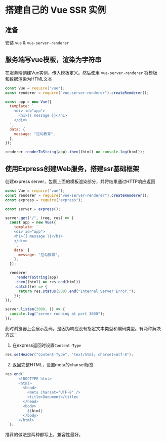 # 搭建自己的 Vue SSR 实例

## 准备

安装 `vue` & `vue-server-renderer`

## 服务端写vue模板，渲染为字符串

在服务端创建Vue实例，传入模板定义。然后使用 `vue-server-renderer` 将模板和数据渲染为HTML文本

```js
const Vue = require("vue");
const renderer = require("vue-server-renderer").createRenderer();

const app = new Vue({
  template: `
    <div id="app">
      <h1>{{ message }}</h1>
    </div>
  `,
  data: {
    message: "拉勾教育",
  },
});

renderer.renderToString(app).then((html) => console.log(html));
```

## 使用Express创建Web服务，搭建ssr基础框架

创建express server，包裹上面的模板渲染部分，并将结果通过HTTP响应返回

```js
const Vue = require("vue");
const renderer = require("vue-server-renderer").createRenderer();
const express = require("express");

const server = express();

server.get("/", (req, res) => {
  const app = new Vue({
    template: `
    <div id="app">
    <h1>{{ message }}</h1>
    </div>
    `,
    data: {
      message: "拉勾教育",
    },
  });

  renderer
    .renderToString(app)
    .then((html) => res.end(html))
    .catch((e) => {
      return res.status(500).end("Internal Server Error.");
    });
});

server.listen(3000, () => {
  console.log("server running at port 3000");
});
```

此时浏览器上会展示乱码，是因为响应没有指定文本类型和编码类型。有两种解决方式：

1. 在express返回时设置`Content-Type`

```js
res.setHeader("Content-Type", "text/html; charset=utf-8");
```

2. 返回完整HTML，设置meta的charset标签

```js
res.end(`
      <!DOCTYPE html>
      <html>
        <head>
          <meta charset="UTF-8" />
          <title>Document</title>
        </head>
        <body>
          ${html}    
        </body>
      </html>
 `);
```

推荐的做法是两种都写上，兼容性最好。

